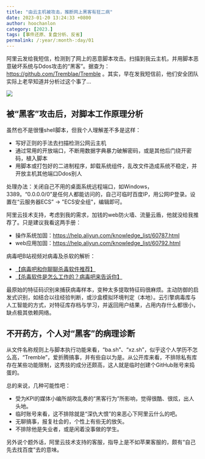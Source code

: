 ```yaml
---
title: "由云主机被攻击，推断网上黑客有狂二病"
date: 2023-01-20 13:24:33 +0800
author: hoochanlon
category: [2023.]
tags: [事件还原、复盘分析、反省]
permalink: /:year/:month-:day/01
---
```


阿里云发给我短信，检测到了网上的恶意脚本攻击。扫描到我云主机，并用脚本恶意破坏系统与Ddos攻击的“黑客”。据查为： https://github.com/Tremblae/Tremble 。其实，早在发我短信前，他们安全团队实际上老早知道并分析过这个事了...

![](https://fastly.jsdelivr.net/gh/hoochanlon/Free-NTFS-for-Mac/shashin/zei.png)

<!-- more -->

## 被“黑客”攻击后，对脚本工作原理分析

虽然也不是很懂shell脚本，但我个人理解差不多是这样：

* 写好正则的手法去扫描检测公网云主机
* 通过常用的开放端口，不断用数据字典暴力破解密码，或是其他后门绕开密码，植入脚本
* 用脚本或打包好的二进制程序，卸载系统组件，乱改文件造成系统不稳定，并开放主机其他端口Ddos别人

处理办法：关闭自己不用的桌面系统远程端口，如Windows，3389。“0.0.0.0/0”是任何人都能访问的，自己可临时百度IP，用公网IP登录。设置在“云服务器ECS” -> "ECS安全组"，编辑即可。

阿里云技术支持，考虑到我的需求，加钱的web防火墙、流量云盾，他就没给我推荐了。只是建议我看这两手册：

* 操作系统加固：https://help.aliyun.com/knowledge_list/60787.html
* web应用加固：https://help.aliyun.com/knowledge_list/60792.html


病毒吧B站视频对病毒及杀软的解析：

* [【病毒吧和你聊聊杀毒软件推荐】 ](https://www.bilibili.com/video/BV1q14y1T7XW)
* [【杀毒软件是怎么工作的？病毒吧来告诉你】 ](https://www.bilibili.com/video/BV1zs4y1t7Lv)

最原始的特征码识别来捕获病毒样本，变种太多提取特征码很麻烦。主动防御的启发式识别，如结合以往经验判断，或沙盒模拟环境判定（本地）。云引擎病毒库与人工智能的方式，对特征库存档与学习，并返回用户结果，占用内存什么都很小，缺点极其依赖网络。

## 不开药方，个人对“黑客”的病理诊断

从文件名称规则上与脚本执行功能来看，“ba.sh”、“xz.sh”，似乎这个人学历不怎么高，“Tremble”，爱折腾搞事，并有些自以为是。从公开库来看，不排除私有库存在某些功能限制，这秀技的成分还颇高，这人就是临时创建个GitHub账号来捣蛋的。

总的来说，几种可能性吧：

* 受为KPI的媒体小编所胡吹乱奏的“黑客行为”所影响，觉得很酷、很炫，出人头地。
* 临时账号来看，这不排除就是“深仇大恨”的来恶心下阿里云什么的吧。
* 无聊搞事，报复社会的，个性上有些无的放矢。
* 不排除他是失业者，或是闲着没事做的学生。

另外说个题外话，阿里云技术支持的客服，指导上是不如苹果客服的，颇有“自己先去找百度”去的意味。


